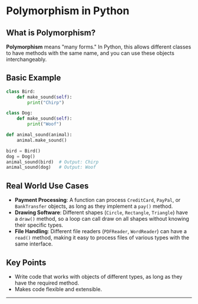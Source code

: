 # Polymorphism in Python

## What is Polymorphism?

**Polymorphism** means "many forms." In Python, this allows different classes to have methods with the same name, and you can use these objects interchangeably.

## Basic Example

```python
class Bird:
    def make_sound(self):
        print("Chirp")

class Dog:
    def make_sound(self):
        print("Woof")

def animal_sound(animal):
    animal.make_sound()

bird = Bird()
dog = Dog()
animal_sound(bird)  # Output: Chirp
animal_sound(dog)   # Output: Woof
```

## Real World Use Cases

- **Payment Processing**: A function can process `CreditCard`, `PayPal`, or `BankTransfer` objects, as long as they implement a `pay()` method.
- **Drawing Software**: Different shapes (`Circle`, `Rectangle`, `Triangle`) have a `draw()` method, so a loop can call draw on all shapes without knowing their specific types.
- **File Handling**: Different file readers (`PDFReader`, `WordReader`) can have a `read()` method, making it easy to process files of various types with the same interface.

## Key Points

- Write code that works with objects of different types, as long as they have the required method.
- Makes code flexible and extensible.

---
